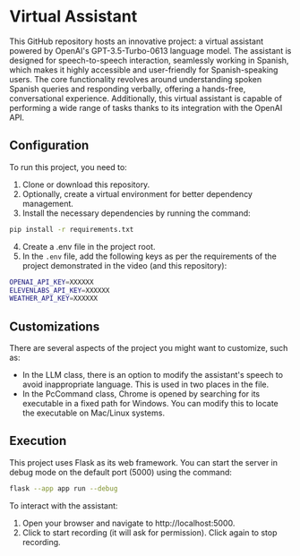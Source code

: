 # Virtual Assistant
This GitHub repository hosts an innovative project: a virtual assistant powered by OpenAI's GPT-3.5-Turbo-0613 language model. The assistant is designed for speech-to-speech interaction, seamlessly working in Spanish, which makes it highly accessible and user-friendly for Spanish-speaking users. The core functionality revolves around understanding spoken Spanish queries and responding verbally, offering a hands-free, conversational experience. Additionally, this virtual assistant is capable of performing a wide range of tasks thanks to its integration with the OpenAI API.

## Configuration

To run this project, you need to:

1. Clone or download this repository.
2. Optionally, create a virtual environment for better dependency management.
3. Install the necessary dependencies by running the command:
```Bash
pip install -r requirements.txt
```
4. Create a .env file in the project root.
5. In the ```.env``` file, add the following keys as per the requirements of the project demonstrated in the video (and this repository):
```Bash
OPENAI_API_KEY=XXXXXX
ELEVENLABS_API_KEY=XXXXXX
WEATHER_API_KEY=XXXXXX
```

## Customizations

There are several aspects of the project you might want to customize, such as:

- In the LLM class, there is an option to modify the assistant's speech to avoid inappropriate language. This is used in two places in the file.
- In the PcCommand class, Chrome is opened by searching for its executable in a fixed path for Windows. You can modify this to locate the executable on Mac/Linux systems.

## Execution

This project uses Flask as its web framework. You can start the server in debug mode on the default port (5000) using the command:

```Bash
flask --app app run --debug
```

To interact with the assistant:

1. Open your browser and navigate to http://localhost:5000.
2. Click to start recording (it will ask for permission). Click again to stop recording.
